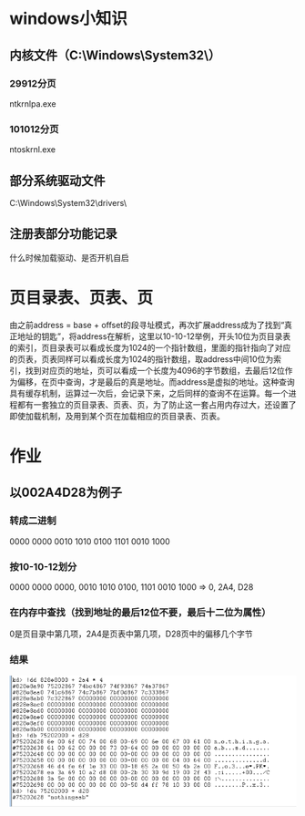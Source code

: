 # windows小知识
## 内核文件（C:\Windows\System32\）
### 29912分页
ntkrnlpa.exe
### 101012分页
ntoskrnl.exe

## 部分系统驱动文件
C:\Windows\System32\drivers\

## 注册表部分功能记录
什么时候加载驱动、是否开机自启

# 页目录表、页表、页
由之前address = base + offset的段寻址模式，再次扩展address成为了找到“真正地址的钥匙”，将address在解析，这里以10-10-12举例，开头10位为页目录表的索引，页目录表可以看成长度为1024的一个指针数组，里面的指针指向了对应的页表，页表同样可以看成长度为1024的指针数组，取address中间10位为索引，找到对应页的地址，页可以看成一个长度为4096的字节数组，去最后12位作为偏移，在页中查询，才是最后的真是地址。而address是虚拟的地址。这种查询具有缓存机制，运算过一次后，会记录下来，之后同样的查询不在运算。每一个进程都有一套独立的页目录表、页表、页，为了防止这一套占用内存过大，还设置了即使加载机制，及用到某个页在加载相应的页目录表、页表。

# 作业
## 以002A4D28为例子
### 转成二进制
0000 0000 0010 1010 0100 1101 0010 1000
### 按10-10-12划分
0000 0000 0000, 0010 1010 0100, 1101 0010 1000 => 0, 2A4, D28
### 在内存中查找（找到地址的最后12位不要，最后十二位为属性）
0是页目录中第几项，2A4是页表中第几项，D28页中的偏移几个字节
### 结果
![alt text](image.png)
